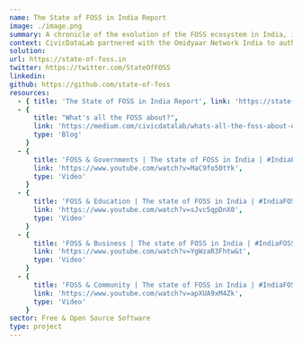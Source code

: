 ```yaml
---
name: The State of FOSS in India Report
image: ./image.png
summary: A chronicle of the evolution of the FOSS ecosystem in India, identifying key stakeholders, list out their challenges & recommendations.
context: CivicDataLab partnered with the Omidyaar Network India to author a report titled "The State of Free and Open Source Software in India" which chronicles the FOSS movement in India, the current situation, the key players as well as the challenges and recommendations in order to truly leverage the power of FOSS for equitable change in the country.
solution:
url: https://state-of-foss.in
twitter: https://twitter.com/StateOfFOSS
linkedin:
github: https://github.com/state-of-foss
resources:
  - { title: 'The State of FOSS in India Report', link: 'https://state-of-foss.in/', type: 'Report' }
  - {
      title: "What's all the FOSS about?",
      link: 'https://medium.com/civicdatalab/whats-all-the-foss-about-db669fb69b40',
      type: 'Blog'
    }
  - {
      title: 'FOSS & Governments | The state of FOSS in India | #IndiaFOSSWeek - Panel discussion',
      link: 'https://www.youtube.com/watch?v=MaC9fo50tYk',
      type: 'Video'
    }
  - {
      title: 'FOSS & Education | The state of FOSS in India | #IndiaFOSSWeek - Panel discussion',
      link: 'https://www.youtube.com/watch?v=sJvc5qpDnX0',
      type: 'Video'
    }
  - {
      title: 'FOSS & Business | The state of FOSS in India | #IndiaFOSSWeek - Panel discussion',
      link: 'https://www.youtube.com/watch?v=YgWzaR3Fhtw&t',
      type: 'Video'
    }
  - {
      title: 'FOSS & Community | The state of FOSS in India | #IndiaFOSSWeek - Panel discussion',
      link: 'https://www.youtube.com/watch?v=apXUA9xM4Zk',
      type: 'Video'
    }
sector: Free & Open Source Software
type: project
---
```

